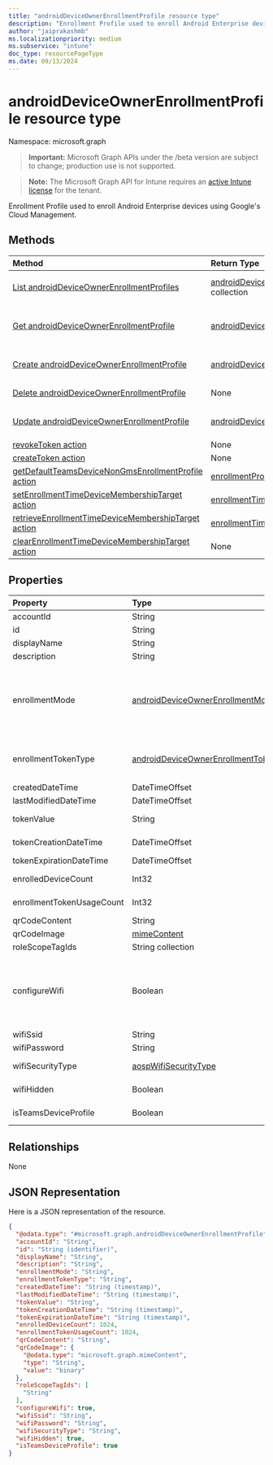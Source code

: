 ```yaml
---
title: "androidDeviceOwnerEnrollmentProfile resource type"
description: "Enrollment Profile used to enroll Android Enterprise devices using Google's Cloud Management."
author: "jaiprakashmb"
ms.localizationpriority: medium
ms.subservice: "intune"
doc_type: resourcePageType
ms.date: 09/13/2024
---
```


# androidDeviceOwnerEnrollmentProfile resource type

Namespace: microsoft.graph

> **Important:** Microsoft Graph APIs under the /beta version are subject to change; production use is not supported.

> **Note:** The Microsoft Graph API for Intune requires an [active Intune license](https://go.microsoft.com/fwlink/?linkid=839381) for the tenant.

Enrollment Profile used to enroll Android Enterprise devices using Google's Cloud Management.

## Methods
|Method|Return Type|Description|
|:---|:---|:---|
|[List androidDeviceOwnerEnrollmentProfiles](../api/intune-androidforwork-androiddeviceownerenrollmentprofile-list.md)|[androidDeviceOwnerEnrollmentProfile](../resources/intune-androidforwork-androiddeviceownerenrollmentprofile.md) collection|List properties and relationships of the [androidDeviceOwnerEnrollmentProfile](../resources/intune-androidforwork-androiddeviceownerenrollmentprofile.md) objects.|
|[Get androidDeviceOwnerEnrollmentProfile](../api/intune-androidforwork-androiddeviceownerenrollmentprofile-get.md)|[androidDeviceOwnerEnrollmentProfile](../resources/intune-androidforwork-androiddeviceownerenrollmentprofile.md)|Read properties and relationships of the [androidDeviceOwnerEnrollmentProfile](../resources/intune-androidforwork-androiddeviceownerenrollmentprofile.md) object.|
|[Create androidDeviceOwnerEnrollmentProfile](../api/intune-androidforwork-androiddeviceownerenrollmentprofile-create.md)|[androidDeviceOwnerEnrollmentProfile](../resources/intune-androidforwork-androiddeviceownerenrollmentprofile.md)|Create a new [androidDeviceOwnerEnrollmentProfile](../resources/intune-androidforwork-androiddeviceownerenrollmentprofile.md) object.|
|[Delete androidDeviceOwnerEnrollmentProfile](../api/intune-androidforwork-androiddeviceownerenrollmentprofile-delete.md)|None|Deletes a [androidDeviceOwnerEnrollmentProfile](../resources/intune-androidforwork-androiddeviceownerenrollmentprofile.md).|
|[Update androidDeviceOwnerEnrollmentProfile](../api/intune-androidforwork-androiddeviceownerenrollmentprofile-update.md)|[androidDeviceOwnerEnrollmentProfile](../resources/intune-androidforwork-androiddeviceownerenrollmentprofile.md)|Update the properties of a [androidDeviceOwnerEnrollmentProfile](../resources/intune-androidforwork-androiddeviceownerenrollmentprofile.md) object.|
|[revokeToken action](../api/intune-androidforwork-androiddeviceownerenrollmentprofile-revoketoken.md)|None||
|[createToken action](../api/intune-androidforwork-androiddeviceownerenrollmentprofile-createtoken.md)|None||
|[getDefaultTeamsDeviceNonGmsEnrollmentProfile action](../api/intune-androidforwork-androiddeviceownerenrollmentprofile-getdefaultteamsdevicenongmsenrollmentprofile.md)|[enrollmentProfileForNonGmsTeamsDevice](../resources/intune-androidforwork-enrollmentprofilefornongmsteamsdevice.md)||
|[setEnrollmentTimeDeviceMembershipTarget action](../api/intune-androidforwork-androiddeviceownerenrollmentprofile-setenrollmenttimedevicemembershiptarget.md)|[enrollmentTimeDeviceMembershipTargetResult](../resources/intune-shared-enrollmenttimedevicemembershiptargetresult.md)||
|[retrieveEnrollmentTimeDeviceMembershipTarget action](../api/intune-androidforwork-androiddeviceownerenrollmentprofile-retrieveenrollmenttimedevicemembershiptarget.md)|[enrollmentTimeDeviceMembershipTargetResult](../resources/intune-shared-enrollmenttimedevicemembershiptargetresult.md)||
|[clearEnrollmentTimeDeviceMembershipTarget action](../api/intune-androidforwork-androiddeviceownerenrollmentprofile-clearenrollmenttimedevicemembershiptarget.md)|None||

## Properties
|Property|Type|Description|
|:---|:---|:---|
|accountId|String|Tenant GUID the enrollment profile belongs to.|
|id|String|Unique GUID for the enrollment profile.|
|displayName|String|Display name for the enrollment profile.|
|description|String|Description for the enrollment profile.|
|enrollmentMode|[androidDeviceOwnerEnrollmentMode](../resources/intune-androidforwork-androiddeviceownerenrollmentmode.md)|The enrollment mode of devices that use this enrollment profile. Possible values are: `corporateOwnedDedicatedDevice`, `corporateOwnedFullyManaged`, `corporateOwnedWorkProfile`, `corporateOwnedAOSPUserlessDevice`, `corporateOwnedAOSPUserAssociatedDevice`.|
|enrollmentTokenType|[androidDeviceOwnerEnrollmentTokenType](../resources/intune-androidforwork-androiddeviceownerenrollmenttokentype.md)|The enrollment token type for an enrollment profile. Possible values are: `default`, `corporateOwnedDedicatedDeviceWithAzureADSharedMode`, `deviceStaging`.|
|createdDateTime|DateTimeOffset|Date time the enrollment profile was created.|
|lastModifiedDateTime|DateTimeOffset|Date time the enrollment profile was last modified.|
|tokenValue|String|Value of the most recently created token for this enrollment profile.|
|tokenCreationDateTime|DateTimeOffset|Date time the most recently created token was created.|
|tokenExpirationDateTime|DateTimeOffset|Date time the most recently created token will expire.|
|enrolledDeviceCount|Int32|Total number of Android devices that have enrolled using this enrollment profile.|
|enrollmentTokenUsageCount|Int32|Total number of AOSP devices that have enrolled using the current token. Valid values 0 to 20000|
|qrCodeContent|String|String used to generate a QR code for the token.|
|qrCodeImage|[mimeContent](../resources/intune-shared-mimecontent.md)|String used to generate a QR code for the token.|
|roleScopeTagIds|String collection|List of Scope Tags for this Entity instance.|
|configureWifi|Boolean|Boolean that indicates that the Wi-Fi network should be configured during device provisioning. When set to TRUE, device provisioning will use Wi-Fi related properties to automatically connect to Wi-Fi networks. When set to FALSE or undefined, other Wi-Fi related properties will be ignored. Default value is TRUE. Returned by default.|
|wifiSsid|String|String that contains the wi-fi login ssid|
|wifiPassword|String|String that contains the wi-fi login password|
|wifiSecurityType|[aospWifiSecurityType](../resources/intune-androidforwork-aospwifisecuritytype.md)|String that contains the wi-fi security type. Possible values are: `none`, `wpa`, `wep`.|
|wifiHidden|Boolean|Boolean that indicates if hidden wifi networks are enabled|
|isTeamsDeviceProfile|Boolean|Boolean indicating if this profile is an Android AOSP for Teams device profile.|

## Relationships
None

## JSON Representation
Here is a JSON representation of the resource.
<!-- {
  "blockType": "resource",
  "keyProperty": "id",
  "@odata.type": "microsoft.graph.androidDeviceOwnerEnrollmentProfile"
}
-->
``` json
{
  "@odata.type": "#microsoft.graph.androidDeviceOwnerEnrollmentProfile",
  "accountId": "String",
  "id": "String (identifier)",
  "displayName": "String",
  "description": "String",
  "enrollmentMode": "String",
  "enrollmentTokenType": "String",
  "createdDateTime": "String (timestamp)",
  "lastModifiedDateTime": "String (timestamp)",
  "tokenValue": "String",
  "tokenCreationDateTime": "String (timestamp)",
  "tokenExpirationDateTime": "String (timestamp)",
  "enrolledDeviceCount": 1024,
  "enrollmentTokenUsageCount": 1024,
  "qrCodeContent": "String",
  "qrCodeImage": {
    "@odata.type": "microsoft.graph.mimeContent",
    "type": "String",
    "value": "binary"
  },
  "roleScopeTagIds": [
    "String"
  ],
  "configureWifi": true,
  "wifiSsid": "String",
  "wifiPassword": "String",
  "wifiSecurityType": "String",
  "wifiHidden": true,
  "isTeamsDeviceProfile": true
}
```
